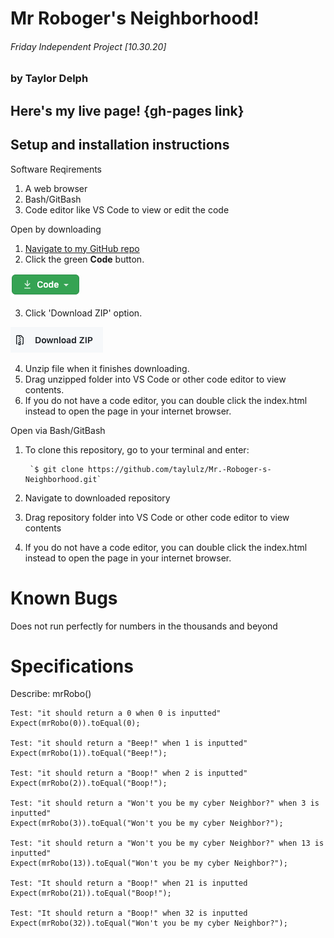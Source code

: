# Mr Roboger's Neighborhood!
###### Friday Independent Project [10.30.20]
### by Taylor Delph

## Here's my live page! {gh-pages link}

## Setup and installation instructions

Software Reqirements
1. A web browser
2. Bash/GitBash
3. Code editor like VS Code to view or edit the code

Open by downloading

1. [Navigate to my GitHub repo](https://github.com/taylulz/Mr.-Roboger-s-Neighborhood.git)
2. Click the green **Code** button.  

![Image of Code button](/img/GHbutton.png)

3. Click 'Download ZIP' option. 

![Image of Download ZIP](/img/zip.png)

4. Unzip file when it finishes downloading.
5. Drag unzipped folder into VS Code or other code editor to view contents.
6. If you do not have a code editor, you can double click the index.html instead to open the page in your internet browser.

Open via Bash/GitBash

1. To clone this repository, go to your terminal and enter:

        `$ git clone https://github.com/taylulz/Mr.-Roboger-s-Neighborhood.git`

2. Navigate to downloaded repository
3. Drag repository folder into VS Code or other code editor to view contents
4. If you do not have a code editor, you can double click the index.html instead to open the page in your internet browser.

# Known Bugs

Does not run perfectly for numbers in the thousands and beyond

# Specifications
Describe: mrRobo()

    Test: "it should return a 0 when 0 is inputted"
    Expect(mrRobo(0)).toEqual(0);

    Test: "it should return a "Beep!" when 1 is inputted"
    Expect(mrRobo(1)).toEqual("Beep!");

    Test: "it should return a "Boop!" when 2 is inputted"
    Expect(mrRobo(2)).toEqual("Boop!");

    Test: "it should return a "Won't you be my cyber Neighbor?" when 3 is inputted"
    Expect(mrRobo(3)).toEqual("Won't you be my cyber Neighbor?");

    Test: "it should return a "Won't you be my cyber Neighbor?" when 13 is inputted"
    Expect(mrRobo(13)).toEqual("Won't you be my cyber Neighbor?");

    Test: "It should return a "Boop!" when 21 is inputted
    Expect(mrRobo(21)).toEqual("Boop!");

    Test: "It should return a "Boop!" when 32 is inputted
    Expect(mrRobo(32)).toEqual("Won't you be my cyber Neighbor?");

